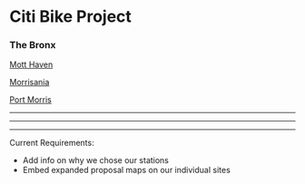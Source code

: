 #                                             Citi Bike Project                                           
###                                              The Bronx

[Mott Haven](https://ivybirch.github.io/Honors-Bike-Website-Test/)

[Morrisania](https://yukiyoshimatsu.github.io/morrisania_neighborhood)

[Port Morris](http://caseywalsh22.github.io/HC1-Neighborhood)

***
<script src="https://embed.github.com/view/geojson/IvyBirch/Bronx-Citi-Bikes/master/combined_geo.geojson"></script>
***
<script src="https://embed.github.com/view/geojson/IvyBirch/Bronx-Citi-Bikes/master/nyc_citibike_base.geojson"></script>
***

Current Requirements:	
- Add info on why we chose our stations	
- Embed expanded proposal maps on our individual sites	
